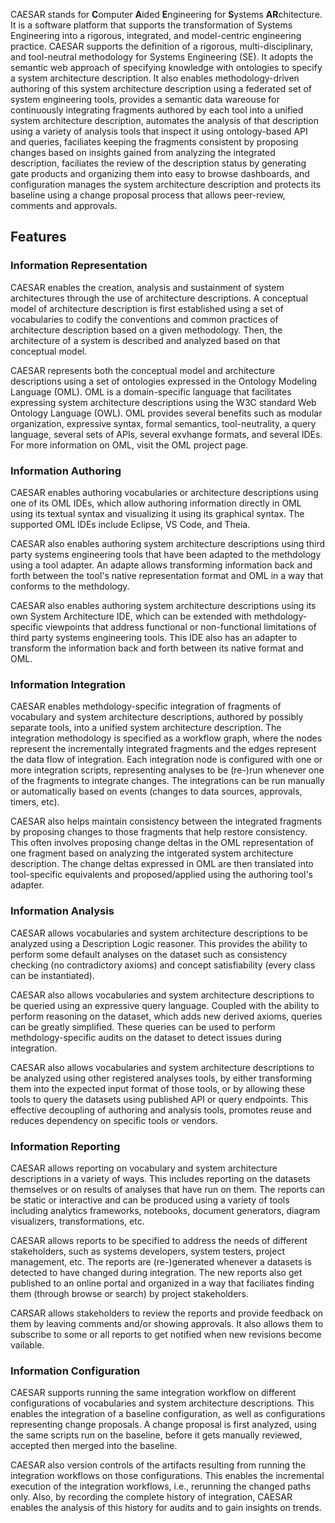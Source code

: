 CAESAR stands for **C**omputer **A**ided **E**ngineering for **S**ystems **AR**chitecture. It is a software platform that supports the transformation of Systems Engineering into a rigorous, integrated, and model-centric engineering practice. CAESAR supports the definition of a rigorous, multi-disciplinary, and tool-neutral methodology for Systems Engineering (SE). It adopts the semantic web approach of specifying knowledge with ontologies to specify a system architecture description. It also enables methodology-driven authoring of this system architecture description using a federated set of system engineering tools, provides a semantic data wareouse for continuously integrating fragments authored by each tool into a unified system architecture description, automates the analysis of that description using a variety of analysis tools that inspect it using ontology-based API and queries, faciliates keeping the fragments consistent by proposing changes based on insights gained from analyzing the integrated description, faciliates the review of the description status by generating gate products and organizing them into easy to browse dashboards, and configuration manages the system architecture description and protects its baseline using a change proposal process that allows peer-review, comments and approvals.

## Features

### Information Representation

CAESAR enables the creation, analysis and sustainment of system architectures through the use of architecture descriptions. A conceptual model of architecture description is first established using a set of vocabularies to codify the conventions and common practices of architecture description based on a given methodology. Then, the architecture of a system is described and analyzed based on that conceptual model.

CAESAR represents both the conceptual model and architecture descriptions using a set of ontologies expressed in the Ontology Modeling Language (OML). OML is a domain-specific language that facilitates expressing system architecture descriptions using the W3C standard Web Ontology Language (OWL). OML provides several benefits such as modular organization, expressive syntax, formal semantics, tool-neutrality, a query language, several sets of APIs, several exvhange formats, and several IDEs. For more information on OML, visit the OML project page.

### Information Authoring

CAESAR enables authoring vocabularies or architecture descriptions using one of its OML IDEs, which allow authoring information directly in OML using its textual syntax and visualizing it using its graphical syntax. The supported OML IDEs include Eclipse, VS Code, and Theia.

CAESAR also enables authoring system architecture descriptions using third party systems engineering tools that have been adapted to the methdology using a tool adapter. An adapte allows transforming information back and forth between the tool's native representation format and OML in a way that conforms to the methdology. 

CAESAR also enables authoring system architecture descriptions using its own System Architecture IDE, which can be extended with methdology-specific viewpoints that address functional or non-functional limitations of third party systems engineering tools. This IDE also has an adapter to transform the information back and forth between its native format and OML.

### Information Integration

CAESAR enables methdology-specific integration of fragments of vocabulary and system architecture descriptions, authored by possibly separate tools, into a unified system architecture description. The integration methodology is specified as a workflow graph, where the nodes represent the incrementally integrated fragments and the edges represent the data flow of integration. Each integration node is configured with one or more integration scripts, representing analyses to be (re-)run whenever one of the fragments to integrate changes. The integrations can be run manually or automatically based on events (changes to data sources, approvals, timers, etc).

CAESAR also helps maintain consistency between the integrated fragments by proposing changes to those fragments that help restore consistency. This often involves proposing change deltas in the OML representation of one fragment based on analyzing the intgerated system architecture description. The change deltas expressed in OML are then translated into tool-specific equivalents and proposed/applied using the authoring tool's adapter.

### Information Analysis

CAESAR allows vocabularies and system architecture descriptions to be analyzed using a Description Logic reasoner. This provides the ability to perform some default analyses on the dataset such as consistency checking (no contradictory axioms) and concept satisfiability (every class can be instantiated). 

CAESAR also allows vocabularies and system architecture descriptions to be queried using an expressive query language. Coupled with the ability to perform reasoning on the dataset, which adds new derived axioms, queries can be greatly simplified. These queries can be used to perform methdology-specific audits on the dataset to detect issues during integration.

CAESAR also allows vocabularies and system architecture descriptions to be analyzed using other registered analyses tools, by either transforming them into the expected input format of those tools, or by allowing these tools to query the datasets using published API or query endpoints. This effective decoupling of authoring and analysis tools, promotes reuse and reduces dependency on specific tools or vendors.

### Information Reporting

CAESAR allows reporting on vocabulary and system architecture descriptions in a variety of ways. This includes reporting on the datasets themselves or on results of analyses that have run on them. The reports can be static or interactive and can be produced using a variety of tools including analytics frameworks, notebooks, document generators, diagram visualizers, transformations, etc. 

CAESAR allows reports to be specified to address the needs of different stakeholders, such as systems developers, system testers, project management, etc. The reports are (re-)generated whenever a datasets is detected to have changed during integration. The new reports also get published to an online portal and organized in a way that faciliates finding them (through browse or search) by project stakeholders.

CARSAR allows stakeholders to review the reports and provide feedback on them by leaving comments and/or showing approvals. It also allows them to subscribe to some or all reports to get notified when new revisions become vailable.

### Information Configuration

CAESAR supports running the same integration workflow on different configurations of vocabularies and system architecture descriptions. This enables the integration of a baseline configuration, as well as configurations representing change proposals. A change proposal is first analyzed, using the same scripts run on the baseline, before it gets manually reviewed, accepted then merged into the baseline.

CAESAR also version controls of the artifacts resulting from running the integration workflows on those configurations. This enables the incremental execution of the integration workflows, i.e., rerunning the changed paths only. Also, by recording the complete history of integration, CAESAR enables the analysis of this history for audits and to gain insights on trends.
